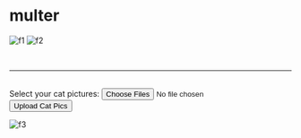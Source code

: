# multer
![f1](https://user-images.githubusercontent.com/107623602/203979586-e8baa488-33ec-4f6a-ba5f-5d3a4a760f9e.png)
![f2](https://user-images.githubusercontent.com/107623602/203979612-16de1bf1-1dbc-495d-aef0-d7baede8da67.png)


<br />
  <hr />
  <br />
  <form method="POST" action="/upload-cat-pics" enctype="multipart/form-data">
    <div>
        <label>Select your cat pictures:</label>
        <input type="file" name="cat_pics" multiple />
    </div>
    <div>
        <input type="submit" value="Upload Cat Pics" />
    </div>
</form>


![f3](https://user-images.githubusercontent.com/107623602/203979871-8ab56f36-e437-4335-ab93-6ccfcc252b18.png)
